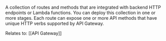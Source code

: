 A collection of routes and methods that are integrated with backend HTTP endpoints or Lambda functions. You can deploy this collection in one or more stages. Each route can expose one or more API methods that have unique HTTP verbs supported by API Gateway.

Relates to: [[API Gateway]]